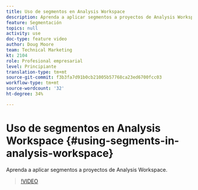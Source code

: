 ```yaml
---
title: Uso de segmentos en Analysis Workspace
description: Aprenda a aplicar segmentos a proyectos de Analysis Workspace.
feature: Segmentación
topics: null
activity: use
doc-type: feature video
author: Doug Moore
team: Technical Marketing
kt: 2104
role: Profesional empresarial
level: Principiante
translation-type: tm+mt
source-git-commit: f3b3fa7d91b0cb21005b57768ca23ed6700fcc03
workflow-type: tm+mt
source-wordcount: '32'
ht-degree: 34%

---
```



# Uso de segmentos en Analysis Workspace {#using-segments-in-analysis-workspace}

Aprenda a aplicar segmentos a proyectos de Analysis Workspace.

>[!VIDEO](https://video.tv.adobe.com/v/23977/?quality=12)